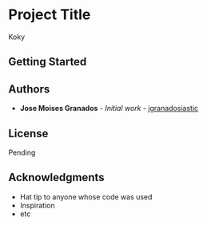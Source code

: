 # Project Title

Koky

## Getting Started

## Authors

* **Jose Moises Granados** - *Initial work* - [jgranadosiastic](https://github.com/jgranadosiastic`)


## License

Pending

## Acknowledgments

* Hat tip to anyone whose code was used
* Inspiration
* etc



